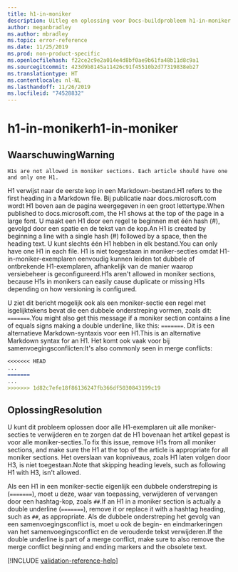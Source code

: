 ```yaml
---
title: h1-in-moniker
description: Uitleg en oplossing voor Docs-buildprobleem h1-in-moniker.
author: meganbradley
ms.author: mbradley
ms.topic: error-reference
ms.date: 11/25/2019
ms.prod: non-product-specific
ms.openlocfilehash: f22ce2c9e2a014e4d8bf0ae9b61fa48b11d8c9a1
ms.sourcegitcommit: 423d9b8145a11426c91f45510b2d77319838eb27
ms.translationtype: HT
ms.contentlocale: nl-NL
ms.lasthandoff: 11/26/2019
ms.locfileid: "74528832"
---
```

# <a name="h1-in-moniker"></a><span data-ttu-id="92399-103">h1-in-moniker</span><span class="sxs-lookup"><span data-stu-id="92399-103">h1-in-moniker</span></span>

## <a name="warning"></a><span data-ttu-id="92399-104">Waarschuwing</span><span class="sxs-lookup"><span data-stu-id="92399-104">Warning</span></span>

`H1s are not allowed in moniker sections. Each article should have one and only one H1.`

<span data-ttu-id="92399-105">H1 verwijst naar de eerste kop in een Markdown-bestand.</span><span class="sxs-lookup"><span data-stu-id="92399-105">H1 refers to the first heading in a Markdown file.</span></span> <span data-ttu-id="92399-106">Bij publicatie naar docs.microsoft.com wordt H1 boven aan de pagina weergegeven in een groot lettertype.</span><span class="sxs-lookup"><span data-stu-id="92399-106">When published to docs.microsoft.com, the H1 shows at the top of the page in a large font.</span></span> <span data-ttu-id="92399-107">U maakt een H1 door een regel te beginnen met één hash (#), gevolgd door een spatie en de tekst van de kop.</span><span class="sxs-lookup"><span data-stu-id="92399-107">An H1 is created by beginning a line with a single hash (#) followed by a space, then the heading text.</span></span> <span data-ttu-id="92399-108">U kunt slechts één H1 hebben in elk bestand.</span><span class="sxs-lookup"><span data-stu-id="92399-108">You can only have one H1 in each file.</span></span> <span data-ttu-id="92399-109">H1 is niet toegestaan in moniker-secties omdat H1-in-moniker-exemplaren eenvoudig kunnen leiden tot dubbele of ontbrekende H1-exemplaren, afhankelijk van de manier waarop versiebeheer is geconfigureerd.</span><span class="sxs-lookup"><span data-stu-id="92399-109">H1s aren't allowed in moniker sections, because H1s in monikers can easily cause duplicate or missing H1s depending on how versioning is configured.</span></span>

<span data-ttu-id="92399-110">U ziet dit bericht mogelijk ook als een moniker-sectie een regel met isgelijktekens bevat die een dubbele onderstreping vormen, zoals dit: `=======`.</span><span class="sxs-lookup"><span data-stu-id="92399-110">You might also get this message if a moniker section contains a line of equals signs making a double underline, like this: `=======`.</span></span> <span data-ttu-id="92399-111">Dit is een alternatieve Markdown-syntaxis voor een H1.</span><span class="sxs-lookup"><span data-stu-id="92399-111">This is an alternative Markdown syntax for an H1.</span></span> <span data-ttu-id="92399-112">Het komt ook vaak voor bij samenvoegingsconflicten:</span><span class="sxs-lookup"><span data-stu-id="92399-112">It's also commonly seen in merge conflicts:</span></span>

```markdown
<<<<<<< HEAD
...
=======
...
>>>>>>> 1d82c7efe18f86136247fb366df5030843199c19
```

## <a name="resolution"></a><span data-ttu-id="92399-113">Oplossing</span><span class="sxs-lookup"><span data-stu-id="92399-113">Resolution</span></span>

<span data-ttu-id="92399-114">U kunt dit probleem oplossen door alle H1-exemplaren uit alle moniker-secties te verwijderen en te zorgen dat de H1 bovenaan het artikel gepast is voor alle moniker-secties.</span><span class="sxs-lookup"><span data-stu-id="92399-114">To fix this issue, remove H1s from all moniker sections, and make sure the H1 at the top of the article is appropriate for all moniker sections.</span></span> <span data-ttu-id="92399-115">Het overslaan van kopniveaus, zoals H1 laten volgen door H3, is niet toegestaan.</span><span class="sxs-lookup"><span data-stu-id="92399-115">Note that skipping heading levels, such as following H1 with H3, isn't allowed.</span></span>

<span data-ttu-id="92399-116">Als een H1 in een moniker-sectie eigenlijk een dubbele onderstreping is (`=======`), moet u deze, waar van toepassing, verwijderen of vervangen door een hashtag-kop, zoals `##`.</span><span class="sxs-lookup"><span data-stu-id="92399-116">If an H1 in a moniker section is actually a double underline (`=======`), remove it or replace it with a hashtag heading, such as `##`, as appropriate.</span></span> <span data-ttu-id="92399-117">Als de dubbele onderstreping het gevolg van een samenvoegingsconflict is, moet u ook de begin- en eindmarkeringen van het samenvoegingsconflict en de verouderde tekst verwijderen.</span><span class="sxs-lookup"><span data-stu-id="92399-117">If the double underline is part of a merge conflict, make sure to also remove the merge conflict beginning and ending markers and the obsolete text.</span></span>

<!--make sure to add this file to your includes folder and verify the path-->
[!INCLUDE [validation-reference-help](includes/validation-reference-help.md)]
